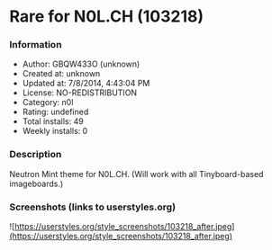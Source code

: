 # Rare for N0L.CH (103218)

### Information
- Author: GBQW433O (unknown)
- Created at: unknown
- Updated at: 7/8/2014, 4:43:04 PM
- License: NO-REDISTRIBUTION
- Category: n0l
- Rating: undefined
- Total installs: 49
- Weekly installs: 0


### Description
Neutron Mint theme for N0L.CH. (Will work with all Tinyboard-based imageboards.)


### Screenshots (links to userstyles.org)
![https://userstyles.org/style_screenshots/103218_after.jpeg](https://userstyles.org/style_screenshots/103218_after.jpeg)


